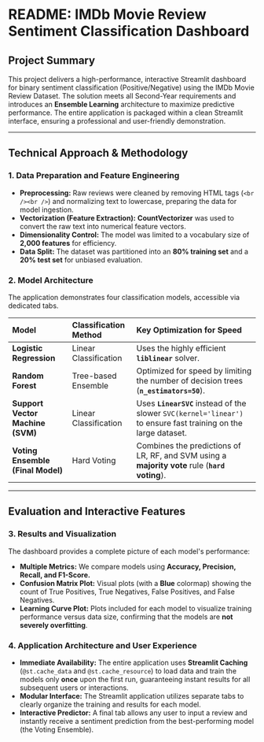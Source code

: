# README: IMDb Movie Review Sentiment Classification Dashboard

## Project Summary

This project delivers a high-performance, interactive Streamlit dashboard for binary sentiment classification (Positive/Negative) using the IMDb Movie Review Dataset. The solution meets all Second-Year requirements and introduces an **Ensemble Learning** architecture to maximize predictive performance. The entire application is packaged within a clean Streamlit interface, ensuring a professional and user-friendly demonstration.

---

## Technical Approach & Methodology

### 1. Data Preparation and Feature Engineering

* **Preprocessing:** Raw reviews were cleaned by removing HTML tags (`<br /><br />`) and normalizing text to lowercase, preparing the data for model ingestion.
* **Vectorization (Feature Extraction):** **CountVectorizer** was used to convert the raw text into numerical feature vectors.
* **Dimensionality Control:** The model was limited to a vocabulary size of **2,000 features** for efficiency.
* **Data Split:** The dataset was partitioned into an **80% training set** and a **20% test set** for unbiased evaluation.

### 2. Model Architecture

The application demonstrates four classification models, accessible via dedicated tabs.

| Model | Classification Method | Key Optimization for Speed |
| :--- | :--- | :--- |
| **Logistic Regression** | Linear Classification | Uses the highly efficient **`liblinear`** solver. |
| **Random Forest** | Tree-based Ensemble | Optimized for speed by limiting the number of decision trees (**`n_estimators=50`**). |
| **Support Vector Machine (SVM)** | Linear Classification | Uses **`LinearSVC`** instead of the slower `SVC(kernel='linear')` to ensure fast training on the large dataset. |
| **Voting Ensemble (Final Model)** | Hard Voting | Combines the predictions of LR, RF, and SVM using a **majority vote** rule (**`hard` voting**). |

---

## Evaluation and Interactive Features

### 3. Results and Visualization

The dashboard provides a complete picture of each model's performance:

* **Multiple Metrics:** We compare models using **Accuracy, Precision, Recall, and F1-Score.**
* **Confusion Matrix Plot:** Visual plots (with a **Blue** colormap) showing the count of True Positives, True Negatives, False Positives, and False Negatives.
* **Learning Curve Plot:** Plots included for each model to visualize training performance versus data size, confirming that the models are **not severely overfitting**.

### 4. Application Architecture and User Experience

* **Immediate Availability:** The entire application uses **Streamlit Caching** (`@st.cache_data` and `@st.cache_resource`) to load data and train the models only **once** upon the first run, guaranteeing instant results for all subsequent users or interactions.
* **Modular Interface:** The Streamlit application utilizes separate tabs to clearly organize the training and results for each model.
* **Interactive Predictor:** A final tab allows any user to input a review and instantly receive a sentiment prediction from the best-performing model (the Voting Ensemble).